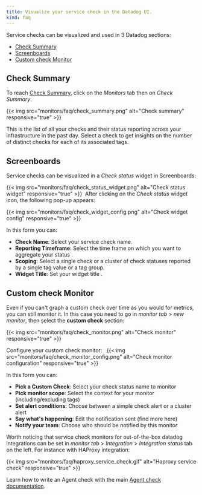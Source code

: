 ```yaml
---
title: Visualize your service check in the Datadog UI.
kind: faq
---
```


Service checks can be visualized and used in 3 Datadog sections:

* [Check Summary][2]
* [Screenboards][3]
* [Custom check Monitor][4]

## Check Summary

To reach [Check Summary][2], click on the *Monitors* tab then on *Check Summary*.

{{< img src="monitors/faq/check_summary.png" alt="Check summary" responsive="true" >}}

This is the list of all your checks and their status reporting across your infrastructure in the past day. Select a check to get insights on the number of distinct checks for each of its associated tags.

## Screenboards

Service checks can be visualized in a *Check status* widget in Screenboards:

{{< img src="monitors/faq/check_status_widget.png" alt="Check status widget" responsive="true" >}}
​
After clicking on the *Check status* widget icon, the following pop-up appears:

{{< img src="monitors/faq/check_widget_config.png" alt="Check widget config" responsive="true" >}}

In this form you can:

* **Check Name**: Select your service check name.
* **Reporting Timeframe**: Select the time frame on which you want to aggregate your status .
* **Scoping**: Select a single check or a cluster of check statuses reported by a single tag value or a tag group.
* **Widget Title**: Set your widget title .

## Custom check Monitor

Even if you can't graph a custom check over time as you would for metrics, you can still monitor it.
In this case you need to go in *monitor tab* > *new monitor*, then select the **custom check** section:
 
{{< img src="monitors/faq/check_monitor.png" alt="Check monitor" responsive="true" >}}

Configure your custom check monitor: 
​
{{< img src="monitors/faq/check_monitor_config.png" alt="Check monitor configuration" responsive="true" >}}

In this form you can:

* **Pick a Custom Check**: Select your check status name to monitor
* **Pick monitor scope**: Select the context for your monitor (including/excluding tags)
* **Set alert conditions**: Choose between a simple check alert or a cluster alert
* **Say what's happening**: Edit the notification sent (find more here)
* **Notify your team**: Choose who should be notified by this monitor

Worth noticing that service check monitors for out-of-the-box datadog integrations can be set in *monitor tab* > *Integration* > *Integration status* tab on the left. For instance with HAProxy integration: 

{{< img src="monitors/faq/haproxy_service_check.gif" alt="Haproxy service check" responsive="true" >}}

Learn how to write an Agent check with the main [Agent check documentation][1].

[1]: /developers/agent_checks/
[2]: https://app.datadoghq.com/check/summary
[3]: https://app.datadoghq.com/dashboard
[4]: https://app.datadoghq.com/monitors#create/custom